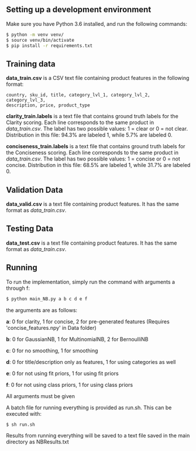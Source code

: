## Setting up a development environment
Make sure you have Python 3.6 installed, and run the following commands:

```bash
$ python -m venv venv/
$ source venv/bin/activate
$ pip install -r requirements.txt
```

## Training data
**data_train.csv** is a CSV text file containing product features in the
following format:

```csv
country, sku_id, title, category_lvl_1, category_lvl_2, category_lvl_3,
description, price, product_type
```

**clarity_train.labels** is a text file that contains ground truth labels for
the Clarity scoring. Each line corresponds to the same product in
*data_train.csv*. The label has two possible values: 1 = clear or 0 = not clear.
Distribution in this file: 94.3% are labeled 1, while 5.7% are labeled 0.

**conciseness_train.labels** is a text file that contains ground truth labels
for the Conciseness scoring. Each line corresponds to the same product in
*data_train.csv*. The label has two possible values: 1 = concise or 0 = not
concise. Distribution in this file: 68.5% are labeled 1, while 31.7% are labeled
0.

## Validation Data
**data_valid.csv** is a text file containing product features. It has the same
format as *data_train.csv*.

## Testing Data
**data_test.csv** is a text file containing product features. It has the same
format as *data_train.csv*.

## Running
To run the implementation, simply run the command with arguments a through f:

```bash
$ python main_NB.py a b c d e f
```

the arguments are as follows:

**a**: 0 for clarity, 1 for concise, 2 for pre-generated features (Requires 'concise_features.npy' in Data folder)

**b**: 0 for GaussianNB, 1 for MultinomialNB, 2 for BernoulliNB

**c**: 0 for no smoothing, 1 for smoothing

**d**: 0 for title/description only as features, 1 for using categories as well

**e**: 0 for not using fit priors, 1 for using fit priors

**f**: 0 for not using class priors, 1 for using class priors

All arguments must be given

A batch file for running everything is provided as run.sh. This can be executed with:

```bash
$ sh run.sh
```

Results from running everything will be saved to a text file saved in the main directory as NBResults.txt

